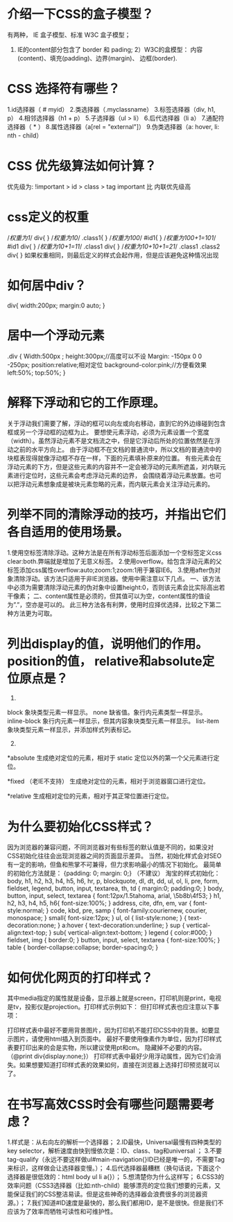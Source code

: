 # 介绍一下CSS的盒子模型？
  有两种， IE 盒子模型、标准 W3C 盒子模型；
  1) IE的content部分包含了 border 和 pading;
  2）W3C的盒模型： 内容(content)、填充(padding)、边界(margin)、 边框(border).
  
# CSS 选择符有哪些？ 
  1.id选择器（ # myid）
  2.类选择器（.myclassname）
  3.标签选择器（div, h1, p）
  4.相邻选择器（h1 + p）
  5.子选择器（ul > li）
  6.后代选择器（li a）
  7.通配符选择器（ * ）
  8.属性选择器（a[rel = "external"]）
  9.伪类选择器（a: hover, li: nth - child）
  
# CSS 优先级算法如何计算？
  优先级为:
  !important >  id > class > tag
  important 比 内联优先级高
  
# css定义的权重
  /*权重为1*/
  div{
  }
  /*权重为10*/
  .class1{
  }
  /*权重为100*/
  #id1{
  }
  /*权重为100+1=101*/
  #id1 div{
  }
  /*权重为10+1=11*/
  .class1 div{
  }
  /*权重为10+10+1=21*/
  .class1 .class2 div{
  }
  如果权重相同，则最后定义的样式会起作用，但是应该避免这种情况出现

# 如何居中div？
  div{
    width:200px;
    margin:0 auto;
  }

# 居中一个浮动元素
  .div {
  Width:500px ; height:300px;//高度可以不设
  Margin: -150px 0 0 -250px;
  position:relative;相对定位
  background-color:pink;//方便看效果
  left:50%;
  top:50%;
  }
  
# 解释下浮动和它的工作原理。
  关于浮动我们需要了解，浮动的框可以向左或向右移动，直到它的外边缘碰到包含框或另一个浮动框的边框为止。
  要想使元素浮动，必须为元素设置一个宽度（width）。虽然浮动元素不是文档流之中，但是它浮动后所处的位置依然是在浮动之前的水平方向上。
  由于浮动框不在文档的普通流中，所以文档的普通流中的块框表现得就像浮动框不存在一样，下面的元素填补原来的位置。
  有些元素会在浮动元素的下方，但是这些元素的内容并不一定会被浮动的元素所遮盖，对内联元素进行定位时，这些元素会考虑浮动元素的边界，
  会围绕着浮动元素放置。也可以把浮动元素想象成是被块元素忽略的元素，而内联元素会关注浮动元素的。 
  
# 列举不同的清除浮动的技巧，并指出它们各自适用的使用场景。
  1.使用空标签清除浮动。这种方法是在所有浮动标签后面添加一个空标签定义css clear:both.弊端就是增加了无意义标签。
  2.使用overflow。给包含浮动元素的父标签添加css属性overflow:auto;zoom:1;zoom:1用于兼容IE6。
  3.使用after伪对象清除浮动。该方法只适用于非IE浏览器。使用中需注意以下几点。
    一、该方法中必须为需要清除浮动元素的伪对象中设置height:0，否则该元素会比实际高出若干像素；
    二、content属性是必须的，但其值可以为空，content属性的值设为”.”，空亦是可以的。
  此三种方法各有利弊，使用时应择优选择，比较之下第二种方法更为可取。
  
# 列出display的值，说明他们的作用。position的值， relative和absolute定位原点是？
  1.
  block 象块类型元素一样显示。
  none 缺省值。象行内元素类型一样显示。
  inline-block 象行内元素一样显示，但其内容象块类型元素一样显示。
  list-item 象块类型元素一样显示，并添加样式列表标记。
   
  2.
  *absolute
        生成绝对定位的元素，相对于 static 定位以外的第一个父元素进行定位。
   
  *fixed （老IE不支持）
        生成绝对定位的元素，相对于浏览器窗口进行定位。
   
  *relative
        生成相对定位的元素，相对于其正常位置进行定位。
        
# 为什么要初始化CSS样式？
  因为浏览器的兼容问题，不同浏览器对有些标签的默认值是不同的，如果没对CSS初始化往往会出现浏览器之间的页面显示差异。
  当然，初始化样式会对SEO有一定的影响，但鱼和熊掌不可兼得，但力求影响最小的情况下初始化。
  最简单的初始化方法就是： {padding: 0; margin: 0;} （不建议）
  淘宝的样式初始化：
  body, h1, h2, h3, h4, h5, h6, hr, p, blockquote, dl, dt, dd, ul, ol, li, pre, form, fieldset, legend, button, input, textarea, th, td { margin:0; padding:0; }
  body, button, input, select, textarea { font:12px/1.5tahoma, arial, \5b8b\4f53; }
  h1, h2, h3, h4, h5, h6{ font-size:100%; }
  address, cite, dfn, em, var { font-style:normal; }
  code, kbd, pre, samp { font-family:couriernew, courier, monospace; }
  small{ font-size:12px; }
  ul, ol { list-style:none; }
  { text-decoration:none; }
  a:hover { text-decoration:underline; }
  sup { vertical-align:text-top; }
  sub{ vertical-align:text-bottom; }
  legend { color:#000; }
  fieldset, img { border:0; }
  button, input, select, textarea { font-size:100%; }
  table { border-collapse:collapse; border-spacing:0; }
  
# 如何优化网页的打印样式？
  <link rel = "stylesheet" type = "text/css" media = "screen" href = "xxx.css"/>
  其中media指定的属性就是设备，显示器上就是screen，打印机则是print，电视是tv，投影仪是projection。打印样式示例如下：
  
  <link rel = "stylesheet" type = "text/css" media = "print" href = "yyy.css"/>
  但打印样式表也应注意以下事项：
  
  打印样式表中最好不要用背景图片，因为打印机不能打印CSS中的背景。如要显示图片，请使用html插入到页面中。
  最好不要使用像素作为单位，因为打印样式表要打印出来的会是实物，所以建议使用pt和cm。
  隐藏掉不必要的内容。（@print div{display:none;}）
  打印样式表中最好少用浮动属性，因为它们会消失。如果想要知道打印样式表的效果如何，直接在浏览器上选择打印预览就可以了。
  
# 在书写高效CSS时会有哪些问题需要考虑？
  1.样式是：从右向左的解析一个选择器；
  2.ID最快，Universal最慢有四种类型的key selector，解析速度由快到慢依次是：ID、class、tag和universal ；
  3.不要tag-qualify（永远不要这样做ul#main-navigation{}ID已经是唯一的，不需要Tag来标识，这样做会让选择器变慢。）；
  4.后代选择器最糟糕（换句话说，下面这个选择器是很低效的：html body ul li a{}）；
  5.想清楚你为什么这样写；
  6.CSS3的效率问题（CSS3选择器（比如:nth-child）能够漂亮的定位我们想要的元素，又能保证我们的CSS整洁易读。但是这些神奇的选择器会浪费很多的浏览器资源。）；
  7.我们知道#ID速度是最快的，那么我们都用ID，是不是很快。但是我们不应该为了效率而牺牲可读性和可维护性。
  
